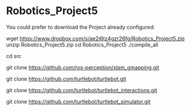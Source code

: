 # Robotics_Project5

You could prefer to download the Project already configured:

wget https://www.dropbox.com/s/ae2i6tz4gzr26fg/Robotics_Project5.zip
unzip Robotics_Project5.zip
cd Robotics_Project5
./compile_all




cd src

git clone https://github.com/ros-perception/slam_gmapping.git

git clone https://github.com/turtlebot/turtlebot.git

git clone https://github.com/turtlebot/turtlebot_interactions.git

git clone https://github.com/turtlebot/turtlebot_simulator.git



